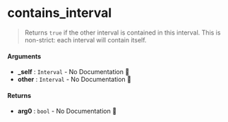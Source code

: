 # contains\_interval

>  Returns `true` if the other interval is contained in this interval.
>  This is non-strict: each interval will contain itself.

#### Arguments

- **\_self** : `Interval` \- No Documentation 🚧
- **other** : `Interval` \- No Documentation 🚧

#### Returns

- **arg0** : `bool` \- No Documentation 🚧